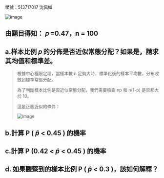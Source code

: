 學號：513717017 沈佩如

![image](https://github.com/user-attachments/assets/616ee537-7cfd-4e66-9b66-5b1093b25b8e)

## 由題目得知： 𝑝 =0.47，n = 100

## a.样本比例 𝑝 的分佈是否近似常態分配？如果是，請求其均值和標準差。
>
>根據中心極限定理，當樣本數 n 足夠大時，標準化後的樣本平均數，分布收斂到標準常態分配。
>
>為了判斷樣本比例是否近似常態分配，我們需要檢查 np 和 n(1-p) 是否都大於 10。
>
>這是正態近似的條件：
>
>![image](https://github.com/user-attachments/assets/a06be0e3-14a5-4ce7-8f09-4bfde81c3ae8)

## b.計算 P ( $\hat{p}$ < 0.45 ) 的機率

## c.計算 P (0.42 < $\hat{p}$ < 0.45 ) 的機率

## d. 如果觀察到的樣本比例 P ( $\hat{p}$ < 0.3 )，該如何解釋？
